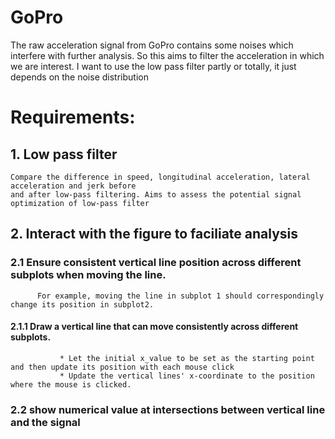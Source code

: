 # GoPro
The raw acceleration signal from GoPro contains some noises which interfere with further analysis.
So this aims to filter the acceleration in which we are interest.
I want to use the low pass filter partly or totally, it just depends on the noise distribution

# Requirements:
## 1. Low pass filter
    Compare the difference in speed, longitudinal acceleration, lateral acceleration and jerk before
    and after low-pass filtering. Aims to assess the potential signal optimization of low-pass filter
##     2. Interact with the figure to faciliate analysis
###     2.1 Ensure consistent vertical line position across different subplots when moving the line.
          For example, moving the line in subplot 1 should correspondingly change its position in subplot2.
####         2.1.1 Draw a vertical line that can move consistently across different subplots.
               * Let the initial x_value to be set as the starting point and then update its position with each mouse click
               * Update the vertical lines' x-coordinate to the position where the mouse is clicked.
###     2.2 show numerical value at intersections between vertical line and the signal
